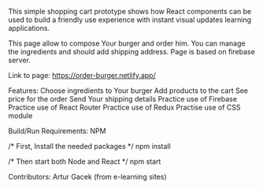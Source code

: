 This simple shopping cart prototype shows how React
components can be used to build a friendly use
experience with instant visual updates learning applications.

This page allow to compose Your burger and order him. You can manage 
the ingredients and should add shipping address. 
Page is based on firebase server.

Link to page:
https://order-burger.netlify.app/

Features:
Choose ingredients to Your burger
Add products to the cart
See price for the order
Send Your shipping details
Practice use of Firebase
Practice use of React Router
Practice use of Redux
Practise use of CSS module

Build/Run
Requirements:
NPM

/* First, Install the needed packages */
npm install

/* Then start both Node and React */
npm start

Contributors:
Artur Gacek (from e-learning sites)